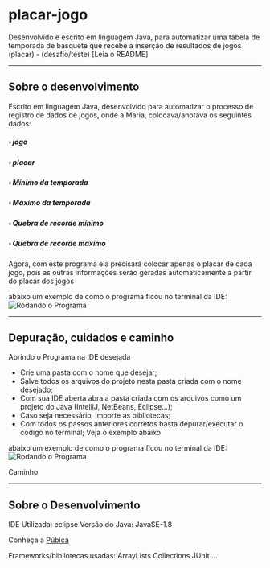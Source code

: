 # placar-jogo
 Desenvolvido e escrito em linguagem Java, para automatizar uma tabela de temporada de basquete que recebe a inserção de resultados de jogos (placar) - (desafio/teste) [Leia o README]

---
## Sobre o desenvolvimento

Escrito em linguagem Java, desenvolvido para automatizar o processo de registro de dados de jogos, onde a Maria, colocava/anotava os seguintes dados:
##### ▫ jogo
##### ▫ placar
##### ▫ Mínimo da temporada
##### ▫ Máximo da temporada
##### ▫ Quebra de recorde mínimo
##### ▫ Quebra de recorde máximo

Agora, com este programa ela precisará colocar apenas o placar de cada jogo, pois as outras informações serão geradas automaticamente a partir do placar dos jogos

abaixo um exemplo de como o programa ficou no terminal da IDE:
![ Rodando o Programa](https://github.com/jonathasrochadesouza/placar-jogo/blob/master/run_program.gif)

---
## Depuração, cuidados e caminho

Abrindo o Programa na IDE desejada
* Crie uma pasta com o nome que desejar;
* Salve todos os arquivos do projeto nesta pasta criada com o nome desejado;
* Com sua IDE aberta abra a pasta criada com os arquivos como um projeto do Java (IntelliJ, NetBeans, Eclipse...);
* Caso seja necessário, importe as bibliotecas;
* Com todos os passos anteriores corretos basta depurar/executar o código no terminal;
Veja o exemplo abaixo

abaixo um exemplo de como o programa ficou no terminal da IDE:
![ Rodando o Programa](https://github.com/jonathasrochadesouza/placar-jogo/blob/master/run_program.gif)

Caminho


---
## Sobre o Desenvolvimento

IDE Utilizada: eclipse
Versão do Java: JavaSE-1.8

Conheça a [Púbica](http://www.publica.inf.br/)

Frameworks/bibliotecas usadas:
ArrayLists
Collections
JUnit
...
